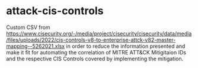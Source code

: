# attack-cis-controls
Custom CSV from https://www.cisecurity.org/-/media/project/cisecurity/cisecurity/data/media/files/uploads/2022/cis-controls-v8-to-enterprise-attck-v82-master-mapping--5262021.xlsx in order to reduce the information presented and make it fit for automating the correlation of MITRE ATT&CK Mitigitaion IDs and the respective CIS Controls covered by implementing the mitigation.
